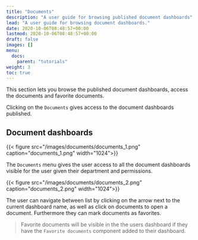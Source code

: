 ```yaml
---
title: "Documents"
description: "A user guide for browsing published document dashboards"
lead: "A user guide for browsing document dashboards."
date: 2020-10-06T08:48:57+00:00
lastmod: 2020-10-06T08:48:57+00:00
draft: false
images: []
menu:
  docs:
    parent: "tutorials"
weight: 3
toc: true
---
```

This section lets you browse the published document dashboards, access the documents and favorite documents.

Clicking on the `Documents` gives access to the document dashboards published.

## Document dashboards

{{< figure src="/images/documents/documents_1.png" caption="documents_1.png" width="1024">}}

The `Documents` menu gives the user access to all the document dashboards visible for the user given their department and permissions.

{{< figure src="/images/documents/documents_2.png" caption="documents_2.png" width="1024">}}

The user can navigate between list by clicking on the arrow next to the current dashboard name, as well as click on documents to open a document. Furthermore they can mark documents as favorites.

> Favorite documents will be visible in the the users dashboard if they have the `Favorite documents` component added to their dashboard.

